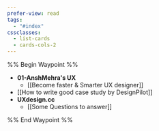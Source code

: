 ```yaml
---
prefer-view: read
tags:
  - "#index"
cssclasses:
  - list-cards
  - cards-cols-2
---
```

%% Begin Waypoint %%
- **01-AnshMehra's UX**
	- [[Become faster & Smarter UX designer]]
- [[How to write good case study by DesignPilot]]
- **UXdesign.cc**
	- [[Some Questions to answer]]

%% End Waypoint %%